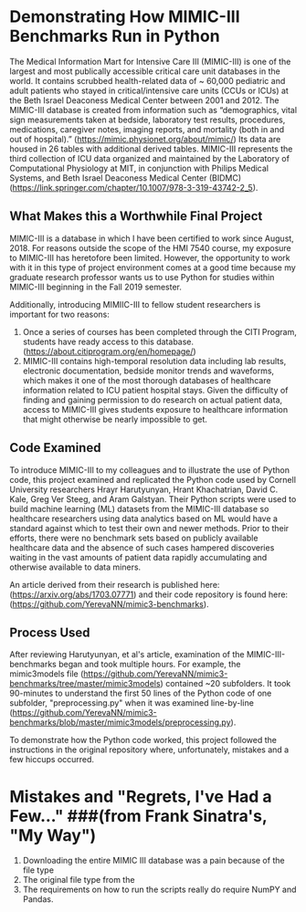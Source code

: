# Demonstrating How MIMIC-III Benchmarks Run in Python
The Medical Information Mart for Intensive Care III (MIMIC-III) is one of the largest and most publically accessible critical care unit databases in the world. It contains scrubbed health-related data of ~ 60,000 pediatric and adult patients who stayed in critical/intensive care units (CCUs or ICUs) at the Beth Israel Deaconess Medical Center between 2001 and 2012. The MIMIC-III database is created from information such as “demographics, vital sign measurements taken at bedside, laboratory test results, procedures, medications, caregiver notes, imaging reports, and mortality (both in and out of hospital).” (https://mimic.physionet.org/about/mimic/) Its data are housed in 26 tables with additional derived tables.  MIMIC-III represents the third collection of ICU data organized and maintained by the Laboratory of Computational Physiology at MIT, in conjunction with Philips Medical Systems, and Beth Israel Deaconess Medical Center (BIDMC) (https://link.springer.com/chapter/10.1007/978-3-319-43742-2_5).  

## What Makes this a Worthwhile Final Project
MIMIC-III is a database in which I have been certified to work since August, 2018. For reasons outside the scope of the HMI 7540 course, my exposure to MIMIC-III has heretofore been limited. However, the opportunity to work with it in this type of project environment comes at a good time because my graduate research professor wants us to use Python for studies within MIMIC-III beginning in the Fall 2019 semester.

Additionally, introducing MIMIIC-III to fellow student researchers is important for two reasons:
 1. Once a series of courses has been completed through the CITI Program, students have ready access to this database. (https://about.citiprogram.org/en/homepage/)
 1. MIMIC-III contains high-temporal resolution data including lab results, electronic documentation, bedside monitor trends and waveforms, which makes it one of the most thorough databases of healthcare information related to ICU patient hospital stays. Given the difficulty of finding and gaining permission to do research on actual patient data, access to MIMIC-III gives students exposure to healthcare information that might otherwise be nearly impossible to get.  

## Code Examined
To introduce MIMIC-III to my colleagues and to illustrate the use of Python code, this project examined and replicated the Python code used by Cornell University researchers Hrayr Harutyunyan, Hrant Khachatrian, David C. Kale, Greg Ver Steeg, and Aram Galstyan. Their Python scripts were used to build machine learning (ML) datasets from the MIMIC-III database so healthcare researchers using data analytics based on ML would have a standard against which to test their own and newer methods. Prior to their efforts, there were no benchmark sets based on publicly available healthcare data and the absence of such cases hampered discoveries waiting in the vast amounts of patient data rapidly accumulating and otherwise available to data miners. 

An article derived from their research is published here: (https://arxiv.org/abs/1703.07771) and their code repository is found here: (https://github.com/YerevaNN/mimic3-benchmarks). 

## Process Used
After reviewing Harutyunyan, et al's article, examination of the MIMIC-III-benchmarks began and took multiple hours. For example, the mimic3models file (https://github.com/YerevaNN/mimic3-benchmarks/tree/master/mimic3models) contained ~20 subfolders. It took 90-minutes to understand the first 50 lines of the Python code of one  subfolder, "preprocessing.py" when it was examined line-by-line (https://github.com/YerevaNN/mimic3-benchmarks/blob/master/mimic3models/preprocessing.py).

To demonstrate how the Python code worked, this project followed the instructions in the original repository where, unfortunately, mistakes and a few hiccups occurred. 

# Mistakes and "Regrets, I've Had a Few..." ###(from Frank Sinatra's, "My Way")
1. Downloading the entire MIMIC III database was a pain because of the file type
 1. The original file type from the 
1. The requirements on how to run the scripts really do require NumPY and Pandas.





 



